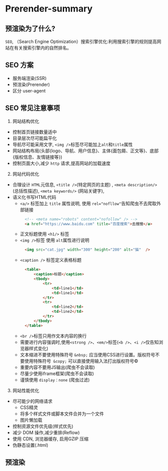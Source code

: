 # Prerender-summary

## 预渲染为了什么?

`SEO`, （Search Engine Optimization）搜索引擎优化:利用搜索引擎的规则提高网站在有关搜索引擎内的自然排名。

## SEO 方案
- 服务端渲染(SSR)
- 预渲染(Prerender)
- 区分 user-agent

## SEO 常见注意事项

1. 网站结构优化
  - 控制首页链接数量适中
  - 目录层次尽可能扁平化
  - 导航尽可能采用文字, `<img />`标签尽可能加上`alt`和`title`属性
  - 网站结构布局(头部{logo、导航、用户信息}、主体{面包屑、正文等}、底部{版权信息、友情链接等})
  - 控制页面大小,减少 `http` 请求,提高网站的加载速度

2. 网站代码优化
  - 合理设计 `HTML`元信息, `<title />`(特定网页的主题) , `<meta description/>` (总括性描述), `<meta keywords/>` (网站关键字),
  - 语义化书写HTML代码
    - `<a/>` 标签加上 `title` 属性说明, 使用 `rel="nofllow"`告知爬虫不去爬取外部链接 
      ```html
        <!-- <meta name="robots" content="nofollow" /> -->
        <a href="https://www.baidu.com" title="百度搜索">去搜搜</a>
      ```
    - 正文标题使用 `<h1/>` 标签
    - `<img />`标签 使用 `alt`属性进行说明
      ```html
        <img src="cat.jpg" width="300" height="200" alt="猫"  />
      ```
    - `<caption />` 标签定义表格标题
      ```html
        <table>
            <caption>标题</caption>
            <tbody>
                <tr>
                    <td>line1</td>
                    <td>line1</td>
                </tr>
                <tr>
                    <td>line2</td>
                    <td>line2</td>
                </tr>
            </tbody>
        </table>
      ```
    - `<br />`标签只用作文本内容的换行
    - 需要进行内容强调时,使用`<strong />`、`<em/>`标签(`<b />`、`<i />`仅告知浏览器样式变化)
    - 文本缩进不要使用特殊符号 `&nbsp;` 应当使用CSS进行设置。版权符号不要使用特殊符号` &copy;` 可以直接使用输入法打出版权符号©
    - 重要内容不要用JS输出(爬虫不会读取)
    - 尽量少使用iframe框架(爬虫不会读取)
    - 谨慎使用 `display：none` (爬虫过滤)
3. 网站性能优化
  - 尽可能少的网络请求
    - CSS精灵
    - 将多个样式文件或脚本文件合并为一个文件
    - 图片懒加载
  - 控制资源文件优先级(样式优先)
  - 减少 DOM 操作,减少重排(Reflow)
  - 使用 CDN, 浏览器缓存, 启用GZIP 压缩
  - 伪静态设置(.html)

## 预渲染
